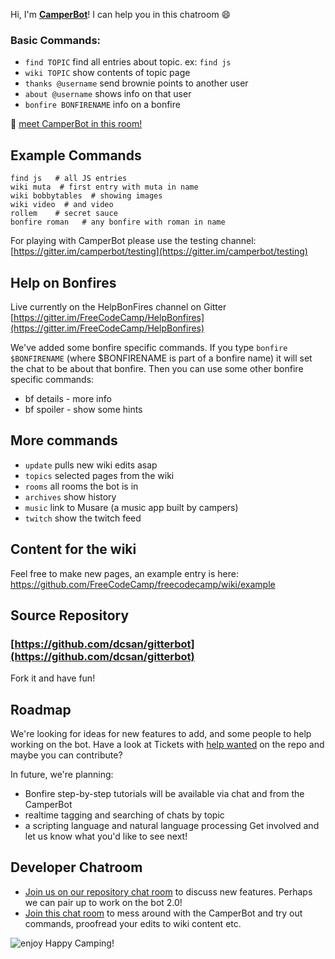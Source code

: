 Hi, I'm **[CamperBot](https://github.com/FreeCodeCamp/freecodecamp/wiki/camperbot)**! I can help you in this chatroom :smile: 

### Basic Commands:
- ``find TOPIC``  find all entries about topic. ex: `find js`
- `wiki TOPIC` show contents of topic page
- `thanks @username`  send brownie points to another user
- `about @username`   shows info on that user
- `bonfire BONFIRENAME` info on a bonfire

:speech_balloon: [meet CamperBot in this room!](https://gitter.im/camperbot/testing)


## Example Commands

```
find js   # all JS entries
wiki muta  # first entry with muta in name
wiki bobbytables  # showing images
wiki video  # and video
rollem    # secret sauce
bonfire roman   # any bonfire with roman in name
```
For playing with CamperBot please use the testing channel:
[https://gitter.im/camperbot/testing](https://gitter.im/camperbot/testing)

## Help on Bonfires
Live currently on the HelpBonFires channel on Gitter
[https://gitter.im/FreeCodeCamp/HelpBonfires](https://gitter.im/FreeCodeCamp/HelpBonfires)

We've added some bonfire specific commands. If you type `bonfire $BONFIRENAME` (where $BONFIRENAME is part of a bonfire name) it will set the chat to be about that bonfire. Then you can use some other bonfire specific commands:

- bf details - more info
- bf spoiler - show some hints

## More  commands
- `update`  pulls new wiki edits asap
- `topics` selected pages from the wiki
- `rooms`  all rooms the bot is in
- `archives` show history
- `music` link to Musare (a music app built by campers)
- `twitch` show the twitch feed

## Content for the wiki
Feel free to make new pages, an example entry is here:
https://github.com/FreeCodeCamp/freecodecamp/wiki/example

## Source Repository
### [https://github.com/dcsan/gitterbot](https://github.com/dcsan/gitterbot)
Fork it and have fun!

## Roadmap
We're looking for ideas for new features to add, and some people to help working on the bot.
Have a look at Tickets with [help wanted](https://github.com/dcsan/gitterbot/issues?q=is%3Aopen+is%3Aissue+label%3A%22help+wanted%22) on the repo and maybe you can contribute?

In future, we're planning:
- Bonfire step-by-step tutorials will be available via chat and from the CamperBot
- realtime tagging and searching of chats by topic
- a scripting language and natural language processing
Get involved and let us know what you'd like to see next!

## Developer Chatroom
- [Join us on our repository chat room](https://gitter.im/dcsan/gitterbot) to discuss new features. Perhaps we can pair up to work on the bot 2.0!
- [Join this chat room](https://gitter.im/camperbot/testing) to mess around with the CamperBot and try out commands, proofread your edits to wiki content etc.


![enjoy](https://avatars1.githubusercontent.com/camperbot?&s=100) Happy Camping!

